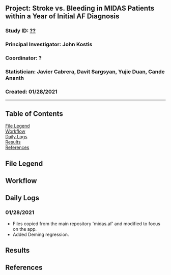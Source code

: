 ##  Project: Stroke vs. Bleeding in MIDAS Patients within a Year of Initial AF Diagnosis
### Study ID: [??](??)
### Principal Investigator: John Kostis
### Coordinator: ?
### Statistician: Javier Cabrera, Davit Sargsyan, Yujie Duan, Cande Ananth
### Created: 01/28/2021  

---    

## Table of Contents
[File Legend](#legend)  
[Workflow](#flow)   
[Daily Logs](#log)   
[Results](#results)   
[References](#ref)   

## File Legend<a name="legend"></a>

## Workflow<a name="flow"></a>

## Daily Logs<a name="log"></a>
### 01/28/2021
* Files copied from the main repository 'midas.af' and modified to focus on the app.
* Added Deming regression.

## Results<a name="results"></a>

## References<a name="ref"></a>